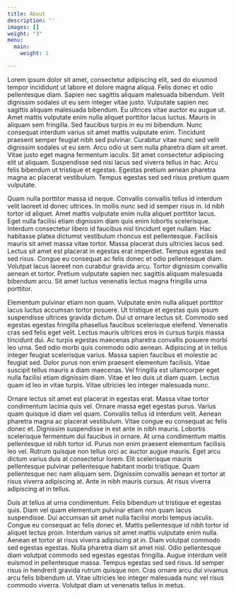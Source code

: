 ```yaml
---
title: About
description: ''
images: []
weight: "3"
menu:
  main:
    weight: 1

---
```

Lorem ipsum dolor sit amet, consectetur adipiscing elit, sed do eiusmod tempor incididunt ut labore et dolore magna aliqua. Felis donec et odio pellentesque diam. Sapien nec sagittis aliquam malesuada bibendum. Velit dignissim sodales ut eu sem integer vitae justo. Vulputate sapien nec sagittis aliquam malesuada bibendum. Eu ultrices vitae auctor eu augue ut. Amet mattis vulputate enim nulla aliquet porttitor lacus luctus. Mauris in aliquam sem fringilla. Sed faucibus turpis in eu mi bibendum. Nunc consequat interdum varius sit amet mattis vulputate enim. Tincidunt praesent semper feugiat nibh sed pulvinar. Curabitur vitae nunc sed velit dignissim sodales ut eu sem. Arcu odio ut sem nulla pharetra diam sit amet. Vitae justo eget magna fermentum iaculis. Sit amet consectetur adipiscing elit ut aliquam. Suspendisse sed nisi lacus sed viverra tellus in hac. Arcu felis bibendum ut tristique et egestas. Egestas pretium aenean pharetra magna ac placerat vestibulum. Tempus egestas sed sed risus pretium quam vulputate.

Quam nulla porttitor massa id neque. Convallis convallis tellus id interdum velit laoreet id donec ultrices. In mollis nunc sed id semper risus in. Id nibh tortor id aliquet. Amet mattis vulputate enim nulla aliquet porttitor lacus. Eget nulla facilisi etiam dignissim diam quis enim lobortis scelerisque. Interdum consectetur libero id faucibus nisl tincidunt eget nullam. Hac habitasse platea dictumst vestibulum rhoncus est pellentesque. Facilisis mauris sit amet massa vitae tortor. Massa placerat duis ultricies lacus sed. Lectus sit amet est placerat in egestas erat imperdiet. Tempus egestas sed sed risus. Congue eu consequat ac felis donec et odio pellentesque diam. Volutpat lacus laoreet non curabitur gravida arcu. Tortor dignissim convallis aenean et tortor. Pretium vulputate sapien nec sagittis aliquam malesuada bibendum arcu. Sit amet luctus venenatis lectus magna fringilla urna porttitor.

Elementum pulvinar etiam non quam. Vulputate enim nulla aliquet porttitor lacus luctus accumsan tortor posuere. Ut tristique et egestas quis ipsum suspendisse ultrices gravida dictum. Dui ut ornare lectus sit. Commodo sed egestas egestas fringilla phasellus faucibus scelerisque eleifend. Venenatis cras sed felis eget velit. Lectus mauris ultrices eros in cursus turpis massa tincidunt dui. Ac turpis egestas maecenas pharetra convallis posuere morbi leo urna. Sed odio morbi quis commodo odio aenean. Adipiscing at in tellus integer feugiat scelerisque varius. Massa sapien faucibus et molestie ac feugiat sed. Dolor purus non enim praesent elementum facilisis. Vitae suscipit tellus mauris a diam maecenas. Vel fringilla est ullamcorper eget nulla facilisi etiam dignissim diam. Vitae et leo duis ut diam quam. Lectus quam id leo in vitae turpis. Vitae ultricies leo integer malesuada nunc.

Ornare lectus sit amet est placerat in egestas erat. Massa vitae tortor condimentum lacinia quis vel. Ornare massa eget egestas purus. Varius quam quisque id diam vel quam. Convallis tellus id interdum velit. Aenean pharetra magna ac placerat vestibulum. Vitae congue eu consequat ac felis donec et. Dignissim suspendisse in est ante in nibh mauris. Lobortis scelerisque fermentum dui faucibus in ornare. At urna condimentum mattis pellentesque id nibh tortor id. Purus non enim praesent elementum facilisis leo vel. Rutrum quisque non tellus orci ac auctor augue mauris. Eget arcu dictum varius duis at consectetur lorem. Elit scelerisque mauris pellentesque pulvinar pellentesque habitant morbi tristique. Quam pellentesque nec nam aliquam sem. Dignissim convallis aenean et tortor at risus viverra adipiscing at. Ante in nibh mauris cursus. At risus viverra adipiscing at in tellus.

Duis at tellus at urna condimentum. Felis bibendum ut tristique et egestas quis. Diam vel quam elementum pulvinar etiam non quam lacus suspendisse. Dui accumsan sit amet nulla facilisi morbi tempus iaculis. Congue eu consequat ac felis donec et. Mattis pellentesque id nibh tortor id aliquet lectus proin. Interdum varius sit amet mattis vulputate enim nulla. Aenean et tortor at risus viverra adipiscing at in. Diam volutpat commodo sed egestas egestas. Nulla pharetra diam sit amet nisl. Odio pellentesque diam volutpat commodo sed egestas egestas fringilla. Augue interdum velit euismod in pellentesque massa. Tempus egestas sed sed risus. Id semper risus in hendrerit gravida rutrum quisque non. Cras ornare arcu dui vivamus arcu felis bibendum ut. Vitae ultricies leo integer malesuada nunc vel risus commodo viverra. Volutpat diam ut venenatis tellus in metus.